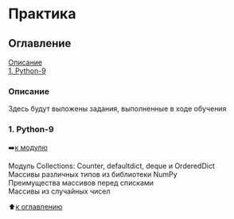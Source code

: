 # Практика

## Оглавление
[Описание](#описание)  
[1. Python-9](#1-python-9)

### Описание
Здесь будут выложены задания, выполненные в ходе обучения


### 1. Python-9
:arrow_right:[к модулю](https://github.com/AndreiDS63/sf_data_science/tree/main/practice/Python-9)

Модуль Collections: Counter, defaultdict, deque и OrderedDict  
Массивы различных типов из библиотеки NumPy  
Преимущества массивов перед списками  
Массивы из случайных чисел


:arrow_up:[к оглавлению](#оглавление)